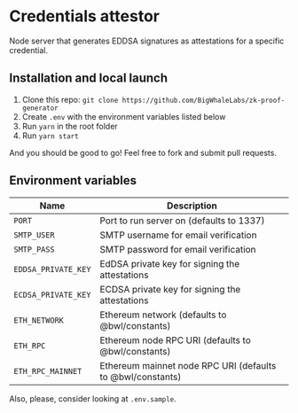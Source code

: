 # Credentials attestor

Node server that generates EDDSA signatures as attestations for a specific credential.

## Installation and local launch

1. Clone this repo: `git clone https://github.com/BigWhaleLabs/zk-proof-generator`
2. Create `.env` with the environment variables listed below
3. Run `yarn` in the root folder
4. Run `yarn start`

And you should be good to go! Feel free to fork and submit pull requests.

## Environment variables

| Name                | Description                                                |
| ------------------- | ---------------------------------------------------------- |
| `PORT`              | Port to run server on (defaults to 1337)                   |
| `SMTP_USER`         | SMTP username for email verification                       |
| `SMTP_PASS`         | SMTP password for email verification                       |
| `EDDSA_PRIVATE_KEY` | EdDSA private key for signing the attestations             |
| `ECDSA_PRIVATE_KEY` | ECDSA private key for signing the attestations             |
| `ETH_NETWORK`       | Ethereum network (defaults to @bwl/constants)              |
| `ETH_RPC`           | Ethereum node RPC URI (defaults to @bwl/constants)         |
| `ETH_RPC_MAINNET`   | Ethereum mainnet node RPC URI (defaults to @bwl/constants) |

Also, please, consider looking at `.env.sample`.
